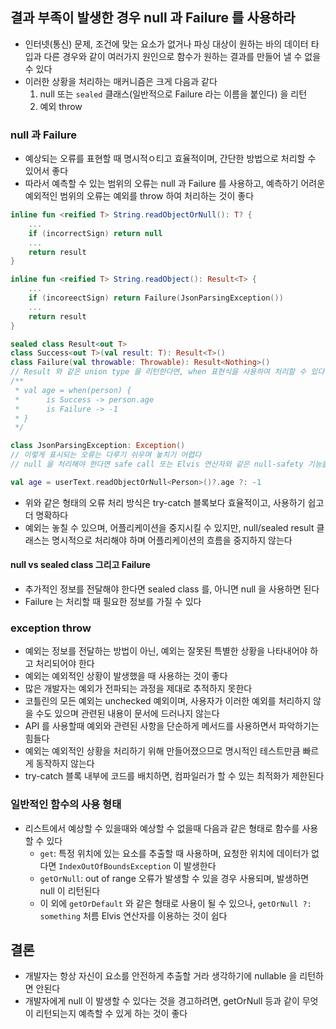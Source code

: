 ## 결과 부족이 발생한 경우 null 과 Failure 를 사용하라

* 인터넷(통신) 문제, 조건에 맞는 요소가 없거나 파싱 대상이 원하는 바의 데이터 타입과 다른 경우와 같이 여러가지 원인으로 함수가 원하는 결과를 만들어 낼 수 없을 수 있다
* 이러한 상황을 처리하는 매커니즘은 크게 다음과 같다
    1. null 또는 `sealed` 클래스(일반적으로 Failure 라는 이름을 붙인다) 을 리턴
    2. 예외 throw

### null 과 Failure

* 예상되는 오류를 표현할 때 명시적ㅇ티고 효율적이며, 간단한 방법으로 처리할 수 있어서 좋다
* 따라서 예측할 수 있는 범위의 오류는 null 과 Failure 를 사용하고, 예측하기 어려운 예외적인 범위의 오류는 예외를 throw 하여 처리하는 것이 좋다

```kotlin
inline fun <reified T> String.readObjectOrNull(): T? {
    ...
    if (incorrectSign) return null
    ...
    return result
}

inline fun <reified T> String.readObject(): Result<T> {
    ...
    if (incoreectSign) return Failure(JsonParsingException())
    ...
    return result
}

sealed class Result<out T>
class Success<out T>(val result: T): Result<T>()
class Failure(val throwable: Throwable): Result<Nothing>()
// Result 와 같은 union type 을 리턴한다면, when 표현식을 사용하여 처리할 수 있다
/**
 * val age = when(person) {
 *      is Success -> person.age
 *      is Failure -> -1
 * }
 */

class JsonParsingException: Exception()
// 이렇게 표시되는 오류는 다루기 쉬우며 놓치기 어렵다
// null 을 처리해야 한다면 safe call 또는 Elvis 연산자와 같은 null-safety 기능을 활용하면 된다

val age = userText.readObjectOrNull<Person>()?.age ?: -1
```

* 위와 같은 형태의 오류 처리 방식은 try-catch 블록보다 효율적이고, 사용하기 쉽고 더 명확하다
* 예외는 놓칠 수 있으며, 어플리케이션을 중지시킬 수 있지만, null/sealed result 클래스는 명시적으로 처리해야 하며 어플리케이션의 흐름을 중지하지 않는다

#### null vs sealed class 그리고 Failure

* 추가적인 정보를 전달해야 한다면 sealed class 를, 아니면 null 을 사용하면 된다
* Failure 는 처리할 때 필요한 정보를 가질 수 있다

### exception throw

* 예외는 정보를 전달하는 방법이 아닌, 예외는 잘못된 특별한 상황을 나타내어야 하고 처리되어야 한다
* 예외는 예외적인 상황이 발생했을 때 사용하는 것이 좋다
* 많은 개발자는 예외가 전파되는 과정을 제대로 추적하지 못한다
* 코틀린의 모든 예외는 unchecked 예외이며, 사용자가 이러한 예외를 처리하지 않을 수도 있으며 관련된 내용이 문서에 드러나지 않는다
* API 를 사용할때 예외와 관련된 사항을 단순하게 메서드를 사용하면서 파악하기는 힘들다
* 예외는 예외적인 상황을 처리하기 위해 만들어졌으므로 명시적인 테스트만큼 빠르게 동작하지 않는다
* try-catch 블록 내부에 코드를 배치하면, 컴파일러가 할 수 있는 최적화가 제한된다

### 일반적인 함수의 사용 형태

* 리스트에서 예상할 수 있을때와 예상할 수 없을때 다음과 같은 형태로 함수를 사용할 수 있다
    * `get`: 특정 위치에 있는 요소를 추출할 때 사용하며, 요청한 위치에 데이터가 없다면 `IndexOutOfBoundsException` 이 발생한다
    * `getOrNull`: out of range 오류가 발생할 수 있을 경우 사용되며, 발생하면 null 이 리턴된다
    * 이 외에 `getOrDefault` 와 같은 형태로 사용이 될 수 있으나, `getOrNull ?: something` 처름 Elvis 연산자를 이용하는 것이 쉽다

## 결론

* 개발자는 항상 자신이 요소를 안전하게 추출할 거라 생각하기에 nullable 을 리턴하면 안된다
* 개발자에게 null 이 발생할 수 있다는 것을 경고하려면, getOrNull 등과 같이 무엇이 리턴되는지 예측할 수 있게 하는 것이 좋다
